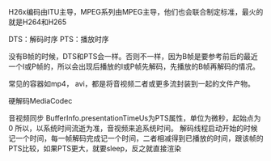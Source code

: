 H26x编码由ITU主导，MPEG系列由MPEG主导，他们也会联合制定标准，最火的就是H264和H265

DTS：解码时序
PTS：播放时序

没有B帧的时候，DTS和PTS会一样。否则不一样，因为B帧是要参考前后的最近一个I或P帧的，所以会出现后播放的I或P帧先解码，先播放的B帧再解码的情况。

常见的容器如mp4， avi，都是将音视频二者或更多流封装到一起的文件产物。

硬解码MediaCodec

音视频同步
BufferInfo.presentationTimeUs为PTS属性，单位为微秒，起始点为0
所以，以系统时间流逝为准，音视频来追系统时间。
解码线程启动开始的时候记一个时间，每一帧解码完成记一个时间，二者相减得到已播放的时间，跟该帧的PTS比较，如果PTS更大，就要sleep，反之就直接渲染